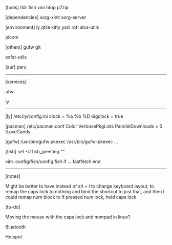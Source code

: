 [tools]
tldr
fish
vim
htop
p7zip

[dependencies]
xorg-xinit
xorg-server

[environment]
ly
qtile
kitty
yazi
rofi
alsa-utils

picom

[others]
gufw
git

exfat-utils

[aur]
paru

---

[services]

ufw

ly

---

[ly]
/etc/ly/config.ini
clock = %a %b %D
bigclock = true

[pacman]
/etc/pacman.conf
Color
VerbosePkgLists
ParallelDownloads = 5
ILoveCandy

[gufw]
/usr/bin/gufw
pkexec /usr/bin/gufw-pkexec ...

[fish]
set -U fish_greeting ""

vim .config/fish/config.fish
if ...
	fastfetch
end

---

[notes]

Might be better to have instead of alt + l to change keyboard layout, to remap the caps lock to nothing and bind the shortcut to just that,
and then I could remap num block to if pressed num lock, held caps lock

[to-do]

Moving the mouse with the caps lock and numpad in linux?

Bluetooth

Hotspot

